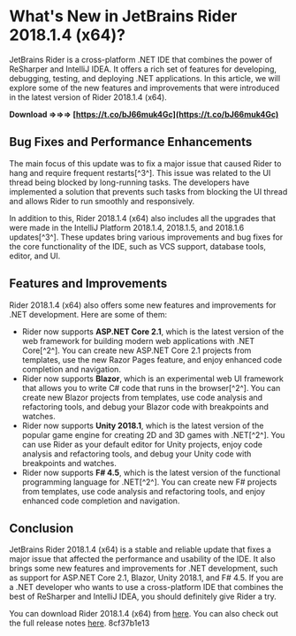 
 
# What's New in JetBrains Rider 2018.1.4 (x64)?
 
JetBrains Rider is a cross-platform .NET IDE that combines the power of ReSharper and IntelliJ IDEA. It offers a rich set of features for developing, debugging, testing, and deploying .NET applications. In this article, we will explore some of the new features and improvements that were introduced in the latest version of Rider 2018.1.4 (x64).
 
**Download ⇒⇒⇒ [https://t.co/bJ66muk4Gc](https://t.co/bJ66muk4Gc)**


 
## Bug Fixes and Performance Enhancements
 
The main focus of this update was to fix a major issue that caused Rider to hang and require frequent restarts[^3^]. This issue was related to the UI thread being blocked by long-running tasks. The developers have implemented a solution that prevents such tasks from blocking the UI thread and allows Rider to run smoothly and responsively.
 
In addition to this, Rider 2018.1.4 (x64) also includes all the upgrades that were made in the IntelliJ Platform 2018.1.4, 2018.1.5, and 2018.1.6 updates[^3^]. These updates bring various improvements and bug fixes for the core functionality of the IDE, such as VCS support, database tools, editor, and UI.
 
## Features and Improvements
 
Rider 2018.1.4 (x64) also offers some new features and improvements for .NET development. Here are some of them:
 
- Rider now supports **ASP.NET Core 2.1**, which is the latest version of the web framework for building modern web applications with .NET Core[^2^]. You can create new ASP.NET Core 2.1 projects from templates, use the new Razor Pages feature, and enjoy enhanced code completion and navigation.
- Rider now supports **Blazor**, which is an experimental web UI framework that allows you to write C# code that runs in the browser[^2^]. You can create new Blazor projects from templates, use code analysis and refactoring tools, and debug your Blazor code with breakpoints and watches.
- Rider now supports **Unity 2018.1**, which is the latest version of the popular game engine for creating 2D and 3D games with .NET[^2^]. You can use Rider as your default editor for Unity projects, enjoy code analysis and refactoring tools, and debug your Unity code with breakpoints and watches.
- Rider now supports **F# 4.5**, which is the latest version of the functional programming language for .NET[^2^]. You can create new F# projects from templates, use code analysis and refactoring tools, and enjoy enhanced code completion and navigation.

## Conclusion
 
JetBrains Rider 2018.1.4 (x64) is a stable and reliable update that fixes a major issue that affected the performance and usability of the IDE. It also brings some new features and improvements for .NET development, such as support for ASP.NET Core 2.1, Blazor, Unity 2018.1, and F# 4.5. If you are a .NET developer who wants to use a cross-platform IDE that combines the best of ReSharper and IntelliJ IDEA, you should definitely give Rider a try.

You can download Rider 2018.1.4 (x64) from [here](https://www.jetbrains.com/rider/download/). You can also check out the full release notes [here](https://blog.jetbrains.com/dotnet/2018/08/02/resharper-ultimate-2018-1-4-rider-2018-1-4-released/).
 8cf37b1e13
 
